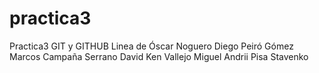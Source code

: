 # practica3
Practica3 GIT y GITHUB
Linea de Óscar Noguero
Diego Peiró Gómez
Marcos Campaña Serrano
David Ken Vallejo Miguel
Andrii Pisa Stavenko

